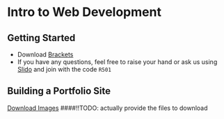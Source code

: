 # Intro to Web Development
## Getting Started
- Download [Brackets](http://brackets.io/)
- If you have any questions, feel free to raise your hand or ask us using [Slido](https://www.sli.do/) and join with the code `R501`



## Building a Portfolio Site
<a href="samples.zip" download="samples.zip">Download Images</a>   ####!!TODO: actually provide the files to download

